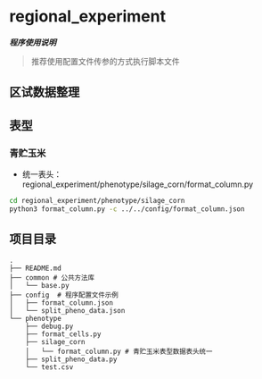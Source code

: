 # regional_experiment

<b><i>程序使用说明</i></b>
> 推荐使用配置文件传参的方式执行脚本文件

## 区试数据整理

## 表型

### 青贮玉米
- 统一表头：regional_experiment/phenotype/silage_corn/format_column.py

```bash
cd regional_experiment/phenotype/silage_corn
python3 format_column.py -c ../../config/format_column.json
```

## 项目目录
```
.
├── README.md
├── common # 公共方法库
│   └── base.py
├── config  # 程序配置文件示例
│   ├── format_column.json
│   └── split_pheno_data.json
└── phenotype
    ├── debug.py
    ├── format_cells.py
    ├── silage_corn
    │   └── format_column.py # 青贮玉米表型数据表头统一
    ├── split_pheno_data.py
    └── test.csv
```
